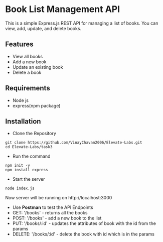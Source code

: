 # Book List Management API

This is a simple Express.js REST API for managing a list of books. You can view, add, update, and delete books.

## Features

- View all books
- Add a new book
- Update an existing book
- Delete a book

## Requirements
- Node js
- express(npm package)

## Installation
- Clone the Repository
 ```
git clone https://github.com/VinayChavan2006/Elevate-Labs.git
cd Elevate-Labs/task3
 ```
- Run the command
```
npm init -y
npm install express
```
- Start the server
```
node index.js
```
Now server will be running on http://localhost:3000

- Use **Postman** to test the API Endpoints
- GET: '/books' - returns all the books
- POST: '/books' - add a new book to the list
- PUT: '/books/:id' - updates the attributes of book with the id from the params
- DELETE: '/books/:id' - delete the book with id which is in the params
  
